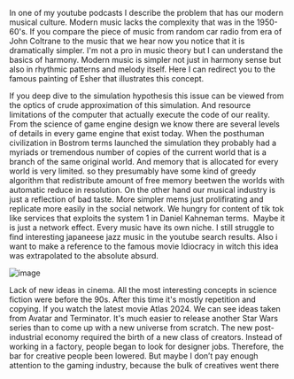 In one of my youtube podcasts I describe the problem that has our modern musical culture.
Modern music lacks the complexity that was in the 1950-60's.
If you compare the piece of music from random car radio from era of John Coltrane to the music that we hear now you notice that
it is dramatically simpler. I'm not a pro in music theory but I can understand the basics of harmony.
Modern music is simpler not just in harmony sense but also in rhythmic patterns and melody itself.
Here I can redirect you to the famous painting of Esher that illustrates this concept.

If you deep dive to the simulation hypothesis this issue can be viewed from the optics of crude approximation of this simulation.
And resource limitations of the computer that actually execute the code of our reality.
From the science of game engine design we know there are several levels of details in every game engine that exist today.
When the posthuman civilization in Bostrom terms launched the simulation they probably had a myriads or tremendous number of copies of the current world that is a branch of the same original world.
And memory that is allocated for every world is very limited. so they presumably have some kind of greedy algorithm that redistribute amount of free memory beetwen the worlds with automatic reduce in resolution.
On the other hand our musical industry is just a reflection of bad taste.
More simpler mems just prolifirating and replicate more easily in the social network.
We hungry for content of tik tok like services that exploits the system 1 in Daniel Kahneman terms. 
Maybe it is just a network effect. Every music have its own niche. I still struggle to find interesting japaneese jazz music in the youtube search results.
Also i want to make a reference to the famous movie Idiocracy in witch this idea was extrapolated to the absolute absurd.

![image](https://th.bing.com/th/id/OIP.iVvdNupdwzf2zPDzybZncgHaPq?pid=ImgDet&rs=1)

Lack of new ideas in cinema.
All the most interesting concepts in science fiction were before the 90s. After this time it's mostly repetition and copying.
If you watch the latest movie Atlas 2024.
We can see ideas taken from Avatar and Terminator.
It's much easier to release another Star Wars series than to come up with a new universe from scratch. The new post-industrial economy required the birth of a new class of creators. Instead of working in a factory, people began to look for designer jobs. Therefore, the bar for creative people been lowered. But maybe I don’t pay enough attention to the gaming industry, because the bulk of creatives went there
